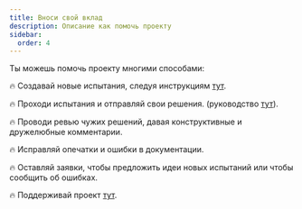 ```yaml
---
title: Вноси свой вклад
description: Описание как помочь проекту
sidebar:
  order: 4
---
```


Ты можешь помочь проекту многими способами:

🔥 Создавай новые испытания, следуя инструкциям [тут](/guides/create-challenge).

🔥 Проходи испытания и отправляй свои решения. (руководство [тут](/guides/resolve-challenge)).

🔥 Проводи ревью чужих решений, давая конструктивные и дружелюбные комментарии.

🔥 Исправляй опечатки и ошибки в документации.

🔥 Оставляй заявки, чтобы предложить идеи новых испытаний или чтобы сообщить об ошибках.

🔥 Поддерживай проект [тут](https://github.com/sponsors/tomalaforge).
